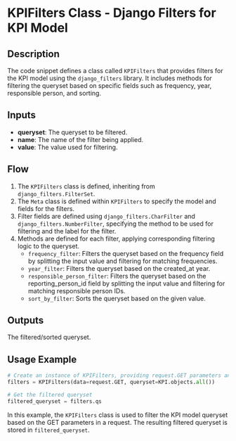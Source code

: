 # KPIFilters Class - Django Filters for KPI Model

## Description

The code snippet defines a class called `KPIFilters` that provides filters for the KPI model using the `django_filters` library. It includes methods for filtering the queryset based on specific fields such as frequency, year, responsible person, and sorting.

## Inputs

- **queryset**: The queryset to be filtered.
- **name**: The name of the filter being applied.
- **value**: The value used for filtering.

## Flow

1. The `KPIFilters` class is defined, inheriting from `django_filters.FilterSet`.
2. The `Meta` class is defined within `KPIFilters` to specify the model and fields for the filters.
3. Filter fields are defined using `django_filters.CharFilter` and `django_filters.NumberFilter`, specifying the method to be used for filtering and the label for the filter.
4. Methods are defined for each filter, applying corresponding filtering logic to the queryset.
   - `frequency_filter`: Filters the queryset based on the frequency field by splitting the input value and filtering for matching frequencies.
   - `year_filter`: Filters the queryset based on the created_at year.
   - `responsible_person_filter`: Filters the queryset based on the reporting_person_id field by splitting the input value and filtering for matching responsible person IDs.
   - `sort_by_filter`: Sorts the queryset based on the given value.

## Outputs

The filtered/sorted queryset.

## Usage Example

```python
# Create an instance of KPIFilters, providing request.GET parameters and the KPI model queryset
filters = KPIFilters(data=request.GET, queryset=KPI.objects.all())

# Get the filtered queryset
filtered_queryset = filters.qs
```

In this example, the `KPIFilters` class is used to filter the KPI model queryset based on the GET parameters in a request. The resulting filtered queryset is stored in `filtered_queryset`.
```